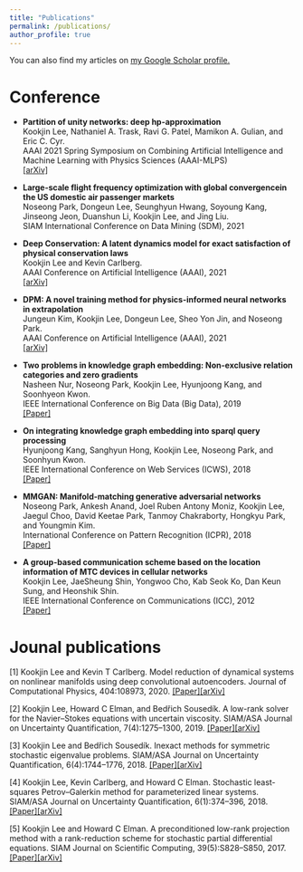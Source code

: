 ```yaml
---
title: "Publications"
permalink: /publications/
author_profile: true
---
```

You can also find my articles on <u><a href="https://scholar.google.com/citations?user=KL89hVQAAAAJ&hl=en">my Google Scholar profile</a>.</u>


Conference
=====
- <b>Partition of unity networks: deep hp-approximation </b><br/>
Kookjin Lee, Nathaniel A. Trask, Ravi G. Patel, Mamikon A. Gulian, and Eric C. Cyr.<br/> 
AAAI 2021 Spring Symposium on Combining Artificial Intelligence and Machine Learning with Physics Sciences (AAAI-MLPS) <br/> 
[[arXiv]](https://arxiv.org/abs/2101.11256)

- <b>Large-scale flight frequency optimization with global convergencein the US domestic air passenger markets</b><br/>
Noseong Park, Dongeun Lee, Seunghyun Hwang, Soyoung Kang, Jinseong Jeon, Duanshun Li, Kookjin Lee, and Jing Liu.<br/>
SIAM International Conference on Data Mining (SDM), 2021

- <b>Deep Conservation: A latent dynamics model for exact satisfaction of physical conservation laws</b><br/>
Kookjin Lee and Kevin Carlberg. <br/>
AAAI Conference on Artificial Intelligence (AAAI), 2021<br/>
[[arXiv]](https://arxiv.org/abs/1909.09754)

- <b>DPM: A novel training method for physics-informed neural networks in extrapolation</b><br/>
Jungeun Kim, Kookjin Lee, Dongeun Lee, Sheo Yon Jin, and Noseong Park.<br/> 
AAAI Conference on Artificial Intelligence (AAAI), 2021<br/>
[[arXiv]](https://arxiv.org/abs/2012.02681)

- <b>Two problems in knowledge graph embedding: Non-exclusive relation categories and zero gradients</b><br/> 
Nasheen Nur, Noseong Park, Kookjin Lee, Hyunjoong Kang, and Soonhyeon Kwon.<br/> 
IEEE International Conference on Big Data (Big Data), 2019<br/>
[[Paper]](https://ieeexplore.ieee.org/document/9005966)

- <b>On integrating knowledge graph embedding into sparql query processing</b><br/>
Hyunjoong Kang, Sanghyun Hong, Kookjin Lee, Noseong Park, and Soonhyun Kwon.<br/> 
IEEE International Conference on Web Services (ICWS), 2018 <br/>
[[Paper]](https://ieeexplore.ieee.org/document/8456381)

- <b>MMGAN: Manifold-matching generative adversarial networks</b><br/>
Noseong Park, Ankesh Anand, Joel Ruben Antony Moniz, Kookjin Lee, Jaegul Choo, David Keetae Park, Tanmoy Chakraborty, Hongkyu Park, and Youngmin Kim.<br/> 
International Conference on Pattern Recognition (ICPR), 2018<br/>
[[Paper]](https://ieeexplore.ieee.org/document/8545881)

- <b> A group-based communication scheme based on the location information of MTC devices in cellular networks</b><br/>
Kookjin Lee, JaeSheung Shin, Yongwoo Cho, Kab Seok Ko, Dan Keun Sung, and Heonshik Shin.<br/>
IEEE International Conference on Communications (ICC), 2012<br/>
[[Paper]](https://ieeexplore.ieee.org/document/6364277)

Jounal publications
=====
[1] Kookjin Lee and Kevin T Carlberg. Model reduction of dynamical systems on nonlinear manifolds using deep convolutional autoencoders. Journal of Computational Physics, 404:108973, 2020. [[Paper]](https://www.sciencedirect.com/science/article/pii/S0021999119306783?casa_token=02NNBzIRGlMAAAAA:BpGdU2WMfe_xIapkW7gyG-eNaxYVSTnv0UcVKofU5iWhR9mCIVkXf9HvciaLJ1W5pPfVXLgC8Q)[[arXiv]](https://arxiv.org/pdf/1812.08373.pdf) 

[2] Kookjin Lee, Howard C Elman, and Bedřich Sousedík. A low-rank solver for the Navier–Stokes equations with uncertain viscosity. SIAM/ASA Journal on Uncertainty Quantification, 7(4):1275–1300, 2019. [[Paper]](https://epubs.siam.org/doi/abs/10.1137/17M1151912)[[arXiv]](https://arxiv.org/abs/1710.05812)

[3] Kookjin Lee and Bedřich Sousedík. Inexact methods for symmetric stochastic eigenvalue problems. SIAM/ASA Journal on Uncertainty Quantification, 6(4):1744–1776, 2018. [[Paper]](https://epubs.siam.org/doi/pdf/10.1137/18M1176026?casa_token=PIpEYkE2d84AAAAA:S8t3dlwEj_4B4C4JIgj2WsDWkb-fOpi4TGSUVAxwpkUa0Pyib3xI50v1H9F3m7bkiB2limKC4A)[[arXiv]](https://arxiv.org/abs/1811.00745) 

[4] Kookjin Lee, Kevin Carlberg, and Howard C Elman. Stochastic least-squares Petrov–Galerkin method for parameterized linear systems. SIAM/ASA Journal on Uncertainty Quantification, 6(1):374–396, 2018. [[Paper]](https://epubs.siam.org/doi/abs/10.1137/17M1110729)[[arXiv]](https://arxiv.org/abs/1701.01492)

[5] Kookjin Lee and Howard C Elman. A preconditioned low-rank projection method with a rank-reduction scheme for stochastic partial differential equations. SIAM Journal on Scientific Computing, 39(5):S828–S850, 2017. [[Paper]](https://epubs.siam.org/doi/abs/10.1137/16M1075582)[[arXiv]](https://arxiv.org/abs/1605.05297)
